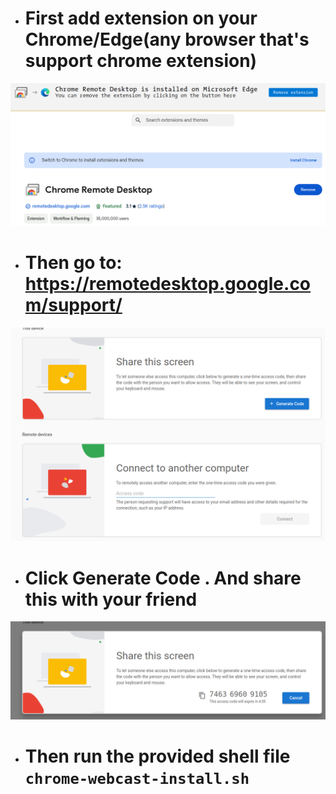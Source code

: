 - #  First add extension on your Chrome/Edge(any browser that's support chrome extension)

![alt text](./img/image.png)

- # Then go to:   https://remotedesktop.google.com/support/

![alt text](./img/image-1.png)

- # Click Generate Code . And share this with your friend 

![alt text](./img/image-2.png)

- # Then run the provided shell file `chrome-webcast-install.sh`